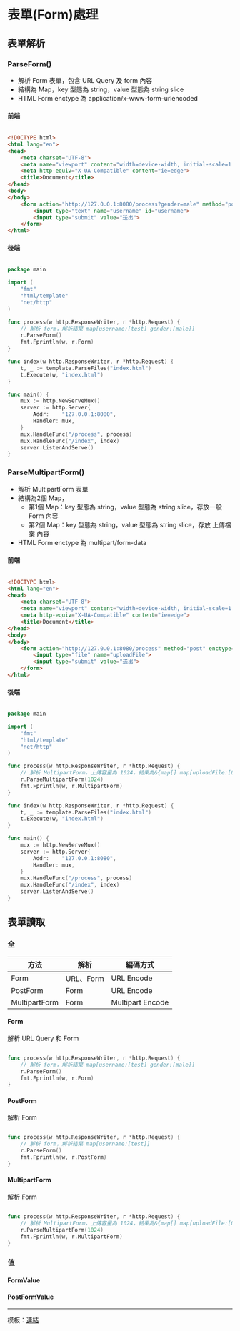 # 表單(Form)處理

## 表單解析

### ParseForm()

* 解析 Form 表單，包含 URL Query 及 form 內容
* 結構為 Map，key 型態為 string，value 型態為 string slice
* HTML Form enctype 為 application/x-www-form-urlencoded

#### 前端

```html

<!DOCTYPE html>
<html lang="en">
<head>
    <meta charset="UTF-8">
    <meta name="viewport" content="width=device-width, initial-scale=1.0">
    <meta http-equiv="X-UA-Compatible" content="ie=edge">
    <title>Document</title>
</head>
<body>
</body>
    <form action="http://127.0.0.1:8080/process?gender=male" method="post" enctype = "application/x-www-form-urlencoded">
        <input type="text" name="username" id="username">
        <input type="submit" value="送出">
    </form>
</html>

```

#### 後端

```go

package main

import (
	"fmt"
	"html/template"
	"net/http"
)

func process(w http.ResponseWriter, r *http.Request) {
	// 解析 form，解析結果 map[username:[test] gender:[male]]
    r.ParseForm()
	fmt.Fprintln(w, r.Form)
}

func index(w http.ResponseWriter, r *http.Request) {
	t, _ := template.ParseFiles("index.html")
	t.Execute(w, "index.html")
}

func main() {
	mux := http.NewServeMux()
	server := http.Server{
		Addr:    "127.0.0.1:8080",
		Handler: mux,
	}
	mux.HandleFunc("/process", process)
	mux.HandleFunc("/index", index)
	server.ListenAndServe()
}

```

### ParseMultipartForm()

* 解析 MultipartForm 表單
* 結構為2個 Map，
    * 第1個 Map：key 型態為 string，value 型態為 string slice，存放一般 Form 內容
    * 第2個 Map：key 型態為 string，value 型態為 string slice，存放 上傳檔案 內容
* HTML Form enctype 為 multipart/form-data

#### 前端

```HTML

<!DOCTYPE html>
<html lang="en">
<head>
    <meta charset="UTF-8">
    <meta name="viewport" content="width=device-width, initial-scale=1.0">
    <meta http-equiv="X-UA-Compatible" content="ie=edge">
    <title>Document</title>
</head>
<body>
</body>
    <form action="http://127.0.0.1:8080/process" method="post" enctype="multipart/form-data">
        <input type="file" name="uploadFile">
        <input type="submit" value="送出">
    </form>
</html>

```

#### 後端

```go

package main

import (
	"fmt"
	"html/template"
	"net/http"
)

func process(w http.ResponseWriter, r *http.Request) {
	// 解析 MultipartForm，上傳容量為 1024，結果為&{map[] map[uploadFile:[0xc04212e000]]}
	r.ParseMultipartForm(1024)
	fmt.Fprintln(w, r.MultipartForm)
}

func index(w http.ResponseWriter, r *http.Request) {
	t, _ := template.ParseFiles("index.html")
	t.Execute(w, "index.html")
}

func main() {
	mux := http.NewServeMux()
	server := http.Server{
		Addr:    "127.0.0.1:8080",
		Handler: mux,
	}
	mux.HandleFunc("/process", process)
	mux.HandleFunc("/index", index)
	server.ListenAndServe()
}

```

## 表單讀取

### 全

| 方法 | 解析 | 編碼方式 |
| ----- | ----- | ----- |
| Form | URL、Form | URL Encode |
| PostForm | Form | URL Encode |
| MultipartForm | Form | Multipart Encode |

#### Form

解析 URL Query 和 Form 

```go

func process(w http.ResponseWriter, r *http.Request) {
	// 解析 form，解析結果 map[username:[test] gender:[male]]
    r.ParseForm()
	fmt.Fprintln(w, r.Form)
}

```

#### PostForm

解析 Form 

```go

func process(w http.ResponseWriter, r *http.Request) {
	// 解析 form，解析結果 map[username:[test]]
	r.ParseForm()
	fmt.Fprintln(w, r.PostForm)
}

```

#### MultipartForm

解析 Form 

```go

func process(w http.ResponseWriter, r *http.Request) {
	// 解析 MultipartForm，上傳容量為 1024，結果為&{map[] map[uploadFile:[0xc04212e000]]}
	r.ParseMultipartForm(1024)
	fmt.Fprintln(w, r.MultipartForm)
}

```

### 值

#### FormValue

#### PostFormValue


-----

模板：[連結](Template.md)